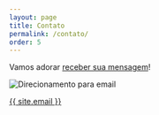 ```yaml
---
layout: page
title: Contato
permalink: /contato/
order: 5
---
```


Vamos adorar [receber sua mensagem](http://edtecnova.com.br/ebook/#contact)!

![Direcionamento para email](http://www.racecon.com.br/site2012/wp-content/uploads/2012/04/contato.jpg)

<a href="mailto:{{ site.email }}">{{ site.email }}</a>